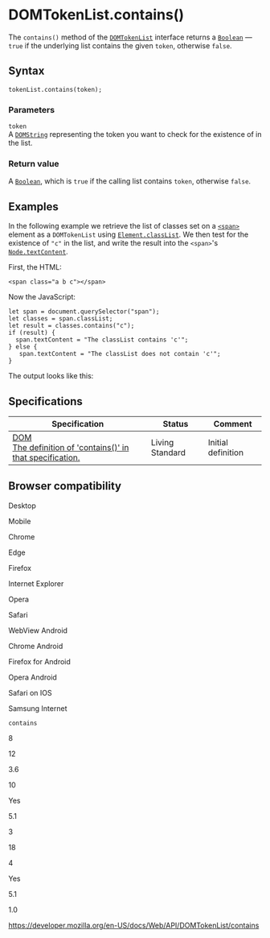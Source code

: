 # DOMTokenList.contains()

The `contains()` method of the [`DOMTokenList`](../domtokenlist) interface returns a [`Boolean`](https://developer.mozilla.org/en-US/docs/Web/JavaScript/Reference/Global_Objects/Boolean) — `true` if the underlying list contains the given `token`, otherwise `false`.

## Syntax

    tokenList.contains(token);

### Parameters

`token`  
A [`DOMString`](../domstring) representing the token you want to check for the existence of in the list.

### Return value

A [`Boolean`](https://developer.mozilla.org/en-US/docs/Web/JavaScript/Reference/Global_Objects/Boolean), which is `true` if the calling list contains `token`, otherwise `false`.

## Examples

In the following example we retrieve the list of classes set on a [`<span>`](https://developer.mozilla.org/en-US/docs/Web/HTML/Element/span) element as a `DOMTokenList` using [`Element.classList`](../element/classlist). We then test for the existence of `"c"` in the list, and write the result into the `<span>`'s [`Node.textContent`](../node/textcontent).

First, the HTML:

    <span class="a b c"></span>

Now the JavaScript:

    let span = document.querySelector("span");
    let classes = span.classList;
    let result = classes.contains("c");
    if (result) {
      span.textContent = "The classList contains 'c'";
    } else {
       span.textContent = "The classList does not contain 'c'";
    }

The output looks like this:

## Specifications

<table><thead><tr class="header"><th>Specification</th><th>Status</th><th>Comment</th></tr></thead><tbody><tr class="odd"><td><a href="https://dom.spec.whatwg.org/#dom-domtokenlist-contains">DOM<br />
<span class="small">The definition of 'contains()' in that specification.</span></a></td><td><span class="spec-living">Living Standard</span></td><td>Initial definition</td></tr></tbody></table>

## Browser compatibility

Desktop

Mobile

Chrome

Edge

Firefox

Internet Explorer

Opera

Safari

WebView Android

Chrome Android

Firefox for Android

Opera Android

Safari on IOS

Samsung Internet

`contains`

8

12

3.6

10

Yes

5.1

3

18

4

Yes

5.1

1.0

<a href="https://developer.mozilla.org/en-US/docs/Web/API/DOMTokenList/contains" class="_attribution-link">https://developer.mozilla.org/en-US/docs/Web/API/DOMTokenList/contains</a>
